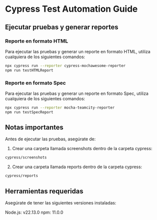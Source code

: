 # Cypress Test Automation Guide

## Ejecutar pruebas y generar reportes

### Reporte en formato HTML
Para ejecutar las pruebas y generar un reporte en formato HTML, utiliza cualquiera de los siguientes comandos:
```bash
npx cypress run --reporter cypress-mochawesome-reporter
npm run testHTMLReport
```

### Reporte en formato Spec
Para ejecutar las pruebas y generar un reporte en formato Spec, utiliza cualquiera de los siguientes comandos:
```bash
npx cypress run --reporter mocha-teamcity-reporter
npm run testSpecReport
```

## Notas importantes
Antes de ejecutar las pruebas, asegúrate de:

1. Crear una carpeta llamada screenshots dentro de la carpeta cypress:
```bash
cypress/screenshots
```
2. Crear una carpeta llamada reports dentro de la carpeta cypress:
```bash
cypress/reports
```

## Herramientas requeridas
Asegúrate de tener las siguientes versiones instaladas:

Node.js: v22.13.0
npm: 11.0.0